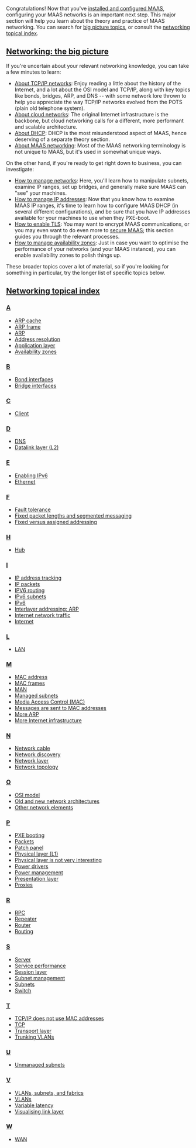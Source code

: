 <!-- "How to configure MAAS networking" -->
Congratulations!  Now that you've [installed and configured MAAS](/t/how-to-install-maas/5128), configuring your MAAS networks is an important next step.  This major section will help you learn about the theory and practice of MAAS networking.  You can search for [big picture topics](#heading--networking-the-big-picture), or consult the [networking topical index](#heading--networking-specific-topics).

<a href="#heading--networking-the-big-picture"><h2 id="heading--networking-the-big-picture">Networking: the big picture</h2></a>

If you're uncertain about your relevant networking knowledge, you can take a few minutes to learn:

- [About TCP/IP networks](/t/about-tcp-ip-networks/5806): Enjoy reading a little about the history of the Internet, and a lot about the OSI model and TCP/IP, along with key topics like bonds, bridges, ARP, and DNS -- with some network lore thrown to help you appreciate the way TCP/IP networks evolved from the POTS (plain old telephone system).
- [About cloud networks](/t/about-cloud-networks/5808): The original Internet infrastructure is the backbone, but cloud networking calls for a different, more performant and scalable architecture.
- [About DHCP](/t/about-dhcp/5807): DHCP is the most misunderstood aspect of MAAS, hence deserving of a separate theory section.
- [About MAAS networking](/t/about-maas-networking/5084): Most of the MAAS networking terminology is not unique to MAAS, but it's used in somewhat unique ways.

On the other hand, if you're ready to get right down to business, you can investigate:

- [How to manage networks](/t/how-to-manage-networks/5164): Here, you'll learn how to manipulate subnets, examine IP ranges, set up bridges, and generally make sure MAAS can "see" your machines.
- [How to manage IP addresses](/t/how-to-manage-networks/5164): Now that you know how to examine MAAS IP ranges, it's time to learn how to configure MAAS DHCP (in several different configurations), and be sure that you have IP addresses available for your machines to use when they PXE-boot.
- [How to enable TLS](/t/how-to-enable-tls-encryption/5116): You may want to encrypt MAAS communications, or you may even want to do even more to [secure MAAS](/t/how-to-secure-maas/5196); this section guides you through the relevant processes.
- [How to manage availability zones](/t/how-to-manage-availability-zones/5152): Just in case you want to optimise the performance of your networks (and your MAAS instance), you can enable availability zones to polish things up.

These broader topics cover a lot of material, so if you're looking for something in particular, try the longer list of specific topics below.

<a href="#heading--networking-specific-topics"><h2 id="heading--networking-specific-topics">Networking topical index</h2></a>

<a href="#heading--a-topics"><h3 id="heading--a-topics">A</h3></a>

- [ARP cache](/t/about-tcp-ip-networks/5806#heading--about-the-arp-cache)
- [ARP frame](/t/about-tcp-ip-networks/5806#heading--about-the-arp-frame)
- [ARP](/t/about-tcp-ip-networks/5806#heading--about-arp)
- [Address resolution](/t/about-tcp-ip-networks/5806#heading--address-resolution)
- [Application layer](/t/about-tcp-ip-networks/5806#heading--about-the-application-layer)
- [Availability zones](/t/about-networking/5084#heading--about-availability-zones)

<a href="#heading--b-topics"><h3 id="heading--b-topics">B</h3></a>

- [Bond interfaces](/t/about-tcp-ip-networks/5806#heading--about-bond-interfaces)
- [Bridge interfaces](/t/about-tcp-ip-networks/5806#heading--about-bridge-interfaces)

<a href="#heading--c-topics"><h3 id="heading--c-topics">C</h3></a>

- [Client](/t/about-tcp-ip-networks/5806#heading--client)

<a href="#heading--d-topics"><h3 id="heading--d-topics">D</h3></a>

- [DNS](/t/about-tcp-ip-networks/5806#heading--about-dns)
- [Datalink layer (L2)](/t/about-tcp-ip-networks/5806#heading--about-the-datalink-layer)

<a href="#heading--e-topics"><h3 id="heading--e-topics">E</h3></a>

- [Enabling IPv6](/t/about-networking/5084#heading--about-enabling-ipv6)
- [Ethernet](/t/about-tcp-ip-networks/5806#heading--about-ethernet)

<a href="#heading--f-topics"><h3 id="heading--f-topics">F</h3></a>

- [Fault tolerance](/t/about-networking/5084#heading--fault-tolerance)
- [Fixed packet lengths and segmented messaging](/t/about-tcp-ip-networks/5806#heading--about-fixed-packet-lengths)
- [Fixed versus assigned addressing](/t/about-tcp-ip-networks/5806#heading--fixed-versus-assigned-addressing)

<a href="#heading--h-topics"><h3 id="heading--h-topics">H</h3></a>

- [Hub](/t/about-tcp-ip-networks/5806#heading--hub)

<a href="#heading--i-topics"><h3 id="heading--i-topics">I</h3></a>

- [IP address tracking](/t/about-networking/5084#heading--about-ip-address-tracking)
- [IP packets](/t/about-tcp-ip-networks/5806#heading--about-ip-packets)
- [IPV6 routing](/t/about-networking/5084#heading--about-ipv6-routing)
- [IPv6 subnets](/t/about-networking/5084#heading--about-ipv6-subnets)
- [IPv6](/t/about-networking/5084#heading--about-ipv6)
- [Interlayer addressing: ARP](/t/about-tcp-ip-networks/5806#heading--arp)
- [Internet network traffic](/t/about-tcp-ip-networks/5806#heading--about-network-traffic)
- [Internet](/t/about-tcp-ip-networks/5806#heading--about-the-internet)

<a href="#heading--l-topics"><h3 id="heading--l-topics">L</h3></a>

- [LAN](/t/about-tcp-ip-networks/5806#heading--lan)

<a href="#heading--m-topics"><h3 id="heading--m-topics">M</h3></a>

- [MAC address](/t/about-tcp-ip-networks/5806#heading--mac-address)
- [MAC frames](/t/about-tcp-ip-networks/5806#heading--about-frames)
- [MAN](/t/about-tcp-ip-networks/5806#heading--MAN)
- [Managed subnets](/t/about-networking/5084#heading--about-managed-subnets)
- [Media Access Control (MAC)](/t/about-tcp-ip-networks/5806#heading--about-media-access-control)
- [Messages are sent to MAC addresses](/t/about-tcp-ip-networks/5806#heading--messages-sent-to-mac-addresses)
- [More ARP](/t/about-tcp-ip-networks/5806#heading--more-about-arp)
- [More Internet infrastructure](/t/about-tcp-ip-networks/5806#heading--internet-infrastructure)

<a href="#heading--n-topics"><h3 id="heading--n-topics">N</h3></a>

- [Network cable](/t/about-tcp-ip-networks/5806#heading--network-cable)
- [Network discovery](/t/about-networking/5084#heading--about-network-discovery)
- [Network layer](/t/about-tcp-ip-networks/5806#heading--about-the-network-layer)
- [Network topology](/t/about-tcp-ip-networks/5806#heading--network-topology)

<a href="#heading--o-topics"><h3 id="heading--o-topics">O</h3></a>

- [OSI model](/t/about-tcp-ip-networks/5806#heading--about-the-osi-model)
- [Old and new network architectures](/t/about-cloud-networks/5808#heading--clos-architecture)
- [Other network elements](/t/about-tcp-ip-networks/5806#heading--other-network-elements)

<a href="#heading--p-topics"><h3 id="heading--p-topics">P</h3></a>

- [PXE booting](/t/about-networking/5084#heading--about-pxe-booting)
- [Packets](/t/about-tcp-ip-networks/5806#heading--about-packets)
- [Patch panel](/t/about-tcp-ip-networks/5806#heading--patch-panel)
- [Physical layer (L1)](/t/about-tcp-ip-networks/5806#heading--about-the-physical-layer)
- [Physical layer is not very interesting](/t/about-tcp-ip-networks/5806#heading--physical-layer-uninteresting)
- [Power drivers](/t/about-networking/5084#heading--about-power-drivers)
- [Power management](/t/about-networking/5084#heading--power-management)
- [Presentation layer](/t/about-tcp-ip-networks/5806#heading--about-the-presentation-layer)
- [Proxies](/t/about-networking/5084#heading--about-proxies)

<a href="#heading--r-topics"><h3 id="heading--r-topics">R</h3></a>

- [RPC](/t/about-networking/5084#heading--about-rpc)
- [Repeater](/t/about-tcp-ip-networks/5806#heading--repeater)
- [Router](/t/about-tcp-ip-networks/5806#heading--router)
- [Routing](/t/about-tcp-ip-networks/5806#heading--about-routing)

<a href="#heading--s-topics"><h3 id="heading--s-topics">S</h3></a>

- [Server](/t/about-tcp-ip-networks/5806#heading--server)
- [Service performance](/t/about-networking/5084#heading--service-performance)
- [Session layer](/t/about-tcp-ip-networks/5806#heading--about-the-session-layer)
- [Subnet management](/t/about-networking/5084#heading--about-subnet-management)
- [Subnets](/t/about-networking/5084#heading--subnets)
- [Switch](/t/about-tcp-ip-networks/5806#heading--switch)

<a href="#heading--t-topics"><h3 id="heading--t-topics">T</h3></a>

- [TCP/IP does not use MAC addresses](/t/about-tcp-ip-networks/5806#heading--tcp-ip-does-not-use-mac-addresses)
- [TCP](/t/about-tcp-ip-networks/5806#heading--about-tcp)
- [Transport layer](/t/about-tcp-ip-networks/5806#heading--about-the-transport-layer)
- [Trunking VLANs](/t/about-tcp-ip-networks/5806#heading--about-trunking-vlans)

<a href="#heading--u-topics"><h3 id="heading--u-topics">U</h3></a>

- [Unmanaged subnets](/t/about-networking/5084#heading--about-unmanaged-subnets)

<a href="#heading--v-topics"><h3 id="heading--v-topics">V</h3></a>

- [VLANs, subnets, and fabrics](/t/about-tcp-ip-networks/5806#heading--about-vlans-subnets-and-fabrics)
- [VLANs](/t/about-networking/5084#heading--vlans)
- [Variable latency](/t/about-tcp-ip-networks/5806#heading--about-variable-latency)
- [Visualising link layer](/t/about-tcp-ip-networks/5806#heading--visualising-the-link-layer)

<a href="#heading--w-topics"><h3 id="heading--w-topics">W</h3></a>

- [WAN](/t/about-tcp-ip-networks/5806#heading--WAN)